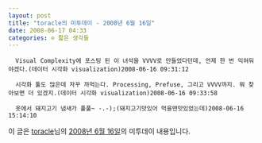 ```yaml
---
layout: post
title: "toracle의 미투데이 - 2008년 6월 16일"
date: 2008-06-17 04:33
categories: ⊙ 짧은 생각들
---
```



    
      Visual Complexity에 포스팅 된 이 녀석을 VVVV로 만들었다던데, 언제 한 번 익혀둬야겠다.(데이터 시각화 visualization)2008-06-16 09:31:12

      시각화 툴도 많은데 자꾸 까먹는다. Processing, Prefuse, 그리고 VVVV까지. 뭐 찾아보면 더 있겠지.(데이터 시각화 visualization)2008-06-16 09:33:58

      옷에서 돼지고기 냄새가 풀풀~ -.-);(돼지고기맛있어 먹을땐맛있었는데)2008-06-16 15:14:10

    
    

이 글은 [toracle](http://me2day.net/toracle)님의 [2008년 6월 16일](http://me2day.net/toracle/2008/06/16#00:31:12)의 미투데이 내용입니다.


   
       

